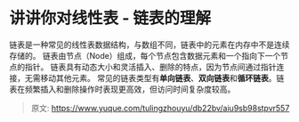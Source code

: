 # 讲讲你对线性表 - 链表的理解

链表是一种常见的线性表数据结构，与数组不同，链表中的元素在内存中不是连续存储的。
链表由节点（Node）组成，每个节点包含数据元素和一个指向下一个节点的指针。
链表具有动态大小和灵活插入、删除的特点，因为节点间通过指针连接，无需移动其他元素。
常见的链表类型有**单向链表**、**双向链表**和**循环链表**。链表在频繁插入和删除操作时表现更高效，但访问时间复杂度较高。


> 原文: <https://www.yuque.com/tulingzhouyu/db22bv/aiu9sb98stpvr557>